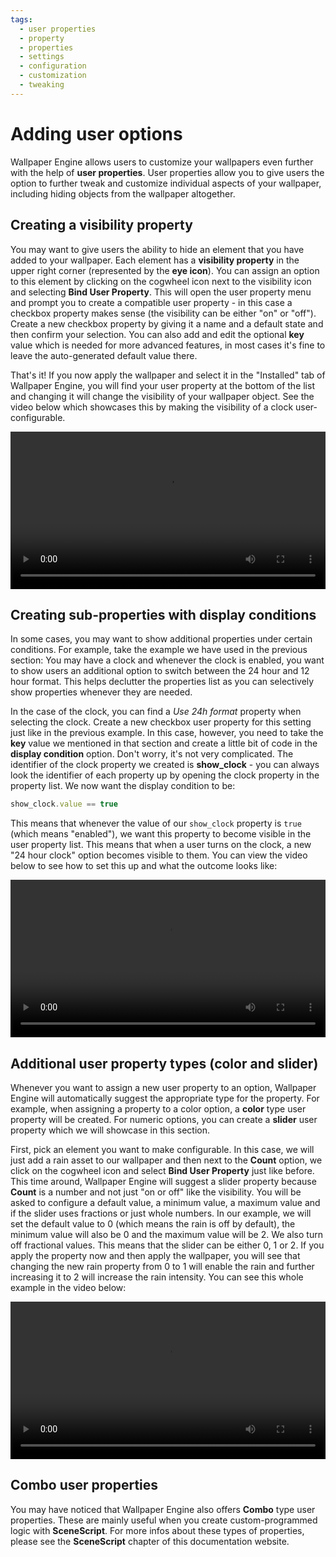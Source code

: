 ```yaml
---
tags:
  - user properties
  - property
  - properties
  - settings
  - configuration
  - customization
  - tweaking
---
```

# Adding user options

Wallpaper Engine allows users to customize your wallpapers even further with the help of **user properties**. User properties allow you to give users the option to further tweak and customize individual aspects of your wallpaper, including hiding objects from the wallpaper altogether.

## Creating a visibility property

You may want to give users the ability to hide an element that you have added to your wallpaper. Each element has a **visibility property** in the upper right corner (represented by the **eye icon**). You can assign an option to this element by clicking on the cogwheel icon next to the visibility icon and selecting **Bind User Property**. This will open the user property menu and prompt you to create a compatible user property - in this case a checkbox property makes sense (the visibility can be either "on" or "off"). Create a new checkbox property by giving it a name and a default state and then confirm your selection. You can also add and edit the optional **key** value which is needed for more advanced features, in most cases it's fine to leave the auto-generated default value there.

That's it! If you now apply the wallpaper and select it in the "Installed" tab of Wallpaper Engine, you will find your user property at the bottom of the list and changing it will change the visibility of your wallpaper object. See the video below which showcases this by making the visibility of a clock user-configurable.

<video width="100%" controls>
  <source :src="$withBase('/videos/visibility_property.mp4')" type="video/mp4">
  Your browser does not support the video tag.
</video>

## Creating sub-properties with display conditions
In some cases, you may want to show additional properties under certain conditions. For example, take the example we have used in the previous section: You may have a clock and whenever the clock is enabled, you want to show users an additional option to switch between the 24 hour and 12 hour format. This helps declutter the properties list as you can selectively show properties whenever they are needed.

In the case of the clock, you can find a *Use 24h format* property when selecting the clock. Create a new checkbox user property for this setting just like in the previous example. In this case, however, you need to take the **key** value we mentioned in that section and create a little bit of code in the **display condition** option. Don't worry, it's not very complicated. The identifier of the clock property we created is **show_clock** - you can always look the identifier of each property up by opening the clock property in the property list. We now want the display condition to be:

```js
show_clock.value == true
```

This means that whenever the value of our `show_clock` property is `true` (which means "enabled"), we want this property to become visible in the user property list. This means that when a user turns on the clock, a new "24 hour clock" option becomes visible to them. You can view the video below to see how to set this up and what the outcome looks like:

<video width="100%" controls>
  <source :src="$withBase('/videos/display_condition.mp4')" type="video/mp4">
  Your browser does not support the video tag.
</video>

## Additional user property types (color and slider)

Whenever you want to assign a new user property to an option, Wallpaper Engine will automatically suggest the appropriate type for the property. For example, when assigning a property to a color option, a **color** type user property will be created. For numeric options, you can create a **slider** user property which we will showcase in this section.

First, pick an element you want to make configurable. In this case, we will just add a rain asset to our wallpaper and then next to the **Count** option, we click on the cogwheel icon and select **Bind User Property** just like before. This time around, Wallpaper Engine will suggest a slider property because **Count** is a number and not just "on or off" like the visibility. You will be asked to configure a default value, a minimum value, a maximum value and if the slider uses fractions or just whole numbers. In our example, we will set the default value to 0 (which means the rain is off by default), the minimum value will also be 0 and the maximum value will be 2. We also turn off fractional values. This means that the slider can be either 0, 1 or 2. If you apply the property now and then apply the wallpaper, you will see that changing the new rain property from 0 to 1 will enable the rain and further increasing it to 2 will increase the rain intensity. You can see this whole example in the video below:

<video width="100%" controls>
  <source :src="$withBase('/videos/slider_property.mp4')" type="video/mp4">
  Your browser does not support the video tag.
</video>

## Combo user properties

You may have noticed that Wallpaper Engine also offers **Combo** type user properties. These are mainly useful when you create custom-programmed logic with **SceneScript**. For more infos about these types of properties, please see the **SceneScript** chapter of this documentation website.